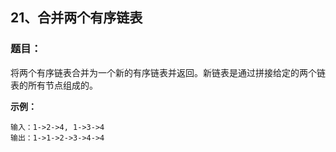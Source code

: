 ## 21、合并两个有序链表

### 题目：

将两个有序链表合并为一个新的有序链表并返回。新链表是通过拼接给定的两个链表的所有节点组成的。

**示例：**

```
输入：1->2->4, 1->3->4
输出：1->1->2->3->4->4
```

